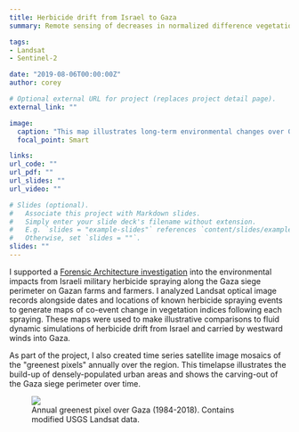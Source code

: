 ```yaml
---
title: Herbicide drift from Israel to Gaza
summary: Remote sensing of decreases in normalized difference vegetation index (NDVI) coincident with Israeli military spraying of herbicide along the Gaza siege perimeter

tags:
- Landsat
- Sentinel-2

date: "2019-08-06T00:00:00Z"
author: corey

# Optional external URL for project (replaces project detail page).
external_link: ""

image:
  caption: "This map illustrates long-term environmental changes over Gaza. Red areas are regions where vegetative activity has decreased over time."
  focal_point: Smart

links:
url_code: ""
url_pdf: ""
url_slides: ""
url_video: ""

# Slides (optional).
#   Associate this project with Markdown slides.
#   Simply enter your slide deck's filename without extension.
#   E.g. `slides = "example-slides"` references `content/slides/example-slides.md`.
#   Otherwise, set `slides = ""`.
slides: ""
---
```


I supported a [Forensic Architecture investigation](https://forensic-architecture.org/investigation/herbicidal-warfare-in-gaza) into the environmental impacts from Israeli military herbicide spraying along the Gaza siege perimeter on Gazan farms and farmers. I analyzed Landsat optical image records alongside dates and locations of known herbicide spraying events to generate maps of co-event change in vegetation indices following each spraying. These maps were used to make illustrative comparisons to fluid dynamic simulations of herbicide drift from Israel and carried by westward winds into Gaza.

As part of the project, I also created time series satellite image mosaics of the "greenest pixels" annually over the region. This timelapse illustrates the build-up of densely-populated urban areas and shows the carving-out of the Gaza siege perimeter over time.

<figure>
<img class="special-img-class" src="/img/gaza_greenest.gif"/>

<figcaption>Annual greenest pixel over Gaza (1984-2018). Contains modified USGS Landsat data.</figcaption>
</figure>

